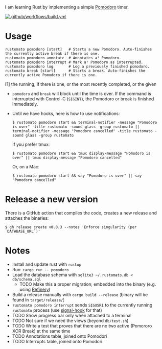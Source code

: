I am learning Rust by implementing a simple [Pomodoro](https://en.wikipedia.org/wiki/Pomodoro_Technique) timer.

[![.github/workflows/build.yml](https://github.com/suhlig/rustomato/actions/workflows/build.yml/badge.svg)](https://github.com/suhlig/rustomato/actions/workflows/build.yml)

# Usage

```command
rustomato pomodoro [start]   # Starts a new Pomodoro. Auto-finishes the currently active break if there is one.
rustomato pomodoro annotate  # Annotates a¹ Pomodoro.
rustomato pomodoro interrupt # Mark a¹ Pomodoro as interrupted.
rustomato pomodoro log       # Log a previously finished pomodoro.
rustomato break [start]      # Starts a break. Auto-finishes the currently active Pomodoro if there is one.
```
[1] the running, if there is one, or the most recently completed, or the given

* `pomodoro` and `break` will block until the time is over. If the command is interrupted with Control-C (`SIGINT`), the Pomodoro or break is finished immediately.
* Until we have hooks, here is how to use notifications:
  ```command
  $ rustomato pomodoro start && terminal-notifier -message "Pomodoro is over" -title rustomato -sound glass -group rustomato || terminal-notifier -message "Pomodoro cancelled" -title rustomato -sound glass -group rustomato
  ```

  If you prefer tmux:

  ```command
  $ rustomato pomodoro start && tmux display-message "Pomodoro is over" || tmux display-message "Pomodoro cancelled"
  ```

  Or, on a Mac:

  ```command
  $ rustomato pomodoro start && say "Pomodoro is over" || say "Pomodoro cancelled"
  ```

# Release a new version

There is a GitHub action that compiles the code, creates a new release and attaches the binaries:

```command
$ gh release create v0.0.3 --notes 'Enforce singularity (per `DATABASE_URL`)'
```

# Notes

* Install and update rust with `rustup`
* Run: `cargo run -- pomodoro`
* Load the database schema with `sqlite3 ~/.rustomato.db < db/schema.sql`
  - TODO Make this a proper migration; embedded into the binary (e.g. using [Refinery](https://github.com/rust-db/refinery))
* Build a release manually with `cargo build --release` (binary will be found in `target/release/`)
* `rustomato pomodoro interrupt` sends `SIGUSR1` to the currently running `rustomato` process (use [signal-hook](https://crates.io/crates/signal-hook) for that)
* TODO Show progress bar only when attached to a terminal
* TODO Not sure if we need the views (beyond `db/test.sh`)
* TODO Write a test that proves that there are no two active (Pomororo XOR Break) at the same time
* TODO Annotations table, joined onto Pomodori
* TODO Interrupts table, joined onto Pomodori
